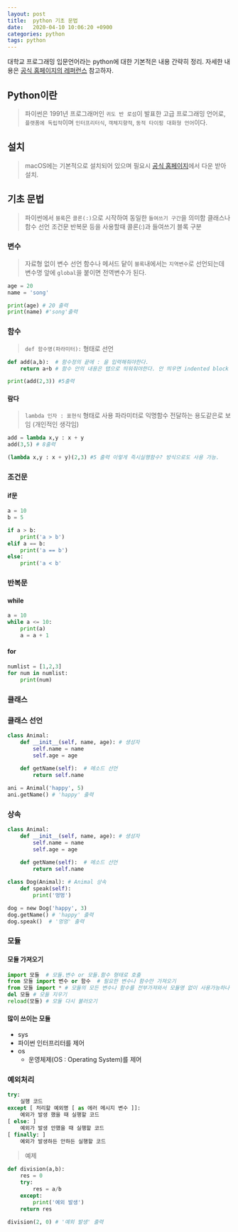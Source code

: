 ```yaml
---
layout: post
title:  python 기초 문법
date:   2020-04-10 10:06:20 +0900
categories: python
tags: python
---
```

대학교 프로그래밍 입문언어라는 python에 대한 기본적은 내용 간략히 정리.
자세한 내용은 [공식 홈페이지의 레퍼런스](https://www.python.org/doc/) 참고하자.

## Python이란
> 파이썬은 1991년 프로그래머인 `귀도 반 로섬`이 발표한 고급 프로그래밍 언어로, `플랫폼에 독립적`이며 `인터프리터식`, `객체지향적`, `동적 타이핑 대화형 언어`이다.

## 설치
> macOS에는 기본적으로 설치되어 있으며 필요시 [공식 홈페이지](https://www.python.org/downloads/)에서 다운 받아 설치.

## 기초 문법
> 파이썬에서 `블록`은 `콜론(:)`으로 시작하여 동일한 `들여쓰기 구간`을 의미함
> 클래스나 함수 선언 조건문 반복문 등을 사용할때 콜론(:)과 들여쓰기 블록 구분

### 변수
> 자료형 없이 변수 선언
> 함수나 메서드 닽이 `블록`내에서는 `지역변수`로 선언되는데 변수명 앞에 `global`을 붙이면 전역변수가 된다.

```python
age = 20
name = 'song'

print(age) # 20 출력
print(name) #'song'출력
```
### 함수
> `def 함수명(파라미터):` 형태로 선언

```python
def add(a,b):  # 함수정의 끝에 : 을 입력해줘야한다.
    return a+b # 함수 안의 내용은 탭으로 띄워줘야한다. 안 띄우면 indented block 예외가 예외발샐

print(add(2,3)) #5출력
```
#### 람다

> `lambda 인자 : 표현식` 형태로 사용
>  파라미터로 익명함수 전달하는 용도같은로 보임 (개인적인 생각임)
```python
add = lambda x,y : x + y
add(3,5) # 8출력

(lambda x,y : x + y)(2,3) #5 출력 이렇게 즉시실행함수? 방식으로도 사용 가능.
```
### 조건문
#### if문
```python
a = 10
b = 5

if a > b:
    print('a > b')
elif a == b:
    print('a == b')
else:
    print('a < b'
```
### 반복문
#### while
```python
a = 10
while a <= 10:
    print(a)
    a = a + 1
```
#### for
```python
numlist = [1,2,3]
for num in numlist:
    print(num)
```

### 클래스
### 클래스 선언
```python
class Animal:
    def __init__(self, name, age): # 생성자
        self.name = name
        self.age = age
    
    def getName(self):  # 메소드 선언
        return self.name

ani = Animal('happy', 5)
ani.getName() # 'happy' 출력
```
### 상속
```python
class Animal:
    def __init__(self, name, age): # 생성자
        self.name = name
        self.age = age
    
    def getName(self):  # 메소드 선언
        return self.name

class Dog(Animal): # Animal 상속
    def speak(self):
        print('멍멍')

dog = new Dog('happy', 3)
dog.getName() # 'happy' 출력
dog.speak()  # '멍멍' 출력
```

### 모듈
#### 모듈 가져오기
```python
import 모듈  # 모듈.변수 or 모듈.함수 형태로 호출
from 모듈 import 변수 or 함수  # 필요한 변수나 함수만 가져오기
from 모듈 import * # 모듈의 모든 변수나 함수를 전부가져와서 모듈명 없이 사용가능하나 기존의 변수나 함수가 모듈의 것으로 덮어씌여질수 있음
del 모듈 # 모듈 지우기
reload(모듈) # 모듈 다시 불러오기
```
#### 많이 쓰이는 모듈
* sys
 * 파이썬 인터프리터를 제어
* os
  * 운영체제(OS : Operating System)를 제어

### 예외처리
```python
try:
    실행 코드
except [ 처리할 예외명 [ as 에러 메시지 변수 ]]:
    예외가 발생 했을 때 실행할 코드
[ else: ]
    예외가 발생 안했을 때 실행할 코드
[ finally: ]
    예외가 발생하든 안하든 실행할 코드
```
> 예제
```python
def division(a,b):
    res = 0
    try:
        res = a/b
    except:
        print('예외 발생')
    return res

division(2, 0) # '예외 발생' 출력
```
